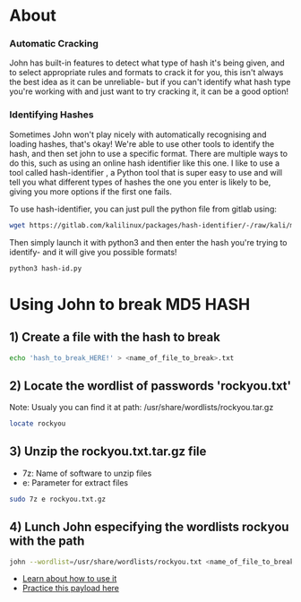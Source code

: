 # About
### Automatic Cracking

John has built-in features to detect what type of hash it's being given, and to select appropriate rules and formats to crack it for you, this isn't always the best idea as it can be unreliable- but if you can't identify what hash type you're working with and just want to try cracking it, it can be a good option! 

### Identifying Hashes

Sometimes John won't play nicely with automatically recognising and loading hashes, that's okay! We're able to use other tools to identify the hash, and then set john to use a specific format. There are multiple ways to do this, such as using an online hash identifier like this one. I like to use a tool called hash-identifier , a Python tool that is super easy to use and will tell you what different types of hashes the one you enter is likely to be, giving you more options if the first one fails.

To use hash-identifier, you can just pull the python file from gitlab using: 
```bash
wget https://gitlab.com/kalilinux/packages/hash-identifier/-/raw/kali/master/hash-id.py
```
Then simply launch it with python3 and then enter the hash you're trying to identify- and it will give you possible formats! 
```bash
python3 hash-id.py
```

# Using John to break MD5 HASH

## 1) Create a file with the hash to break
```bash
echo 'hash_to_break_HERE!' > <name_of_file_to_break>.txt
```

## 2) Locate the wordlist of passwords 'rockyou.txt'
Note: Usualy you can find it at path: /usr/share/wordlists/rockyou.tar.gz
```bash
locate rockyou
```
## 3) Unzip the rockyou.txt.tar.gz file
- 7z: Name of software to unzip files
- e: Parameter for extract files
```bash
sudo 7z e rockyou.txt.gz
```
## 4) Lunch John especifying the wordlists rockyou with the path
```bash
john --wordlist=/usr/share/wordlists/rockyou.txt <name_of_file_to_break> --format=Raw-MD5
```
- [Learn about how to use it](https://youtu.be/pF7uz_ptuFc?t=356)
- [Practice this payload here](https://tryhackme.com/room/corridor)

